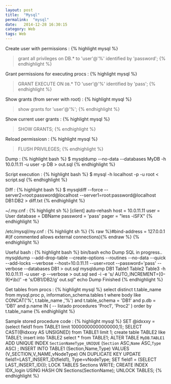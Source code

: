 ```yaml
---
layout: post
title:  "Mysql"
permalink:  "mysql"
date:   2014-12-28 16:30:15
category: Web
tags: Web
---
```

Create user with permissions
: {% highlight mysql %}
> grant all privileges on DB.* to 'user'@'%' identified by 'password';
{% endhighlight %}

Grant permissions for executing procs
: {% highlight mysql %}
> GRANT EXECUTE ON `DB`.* TO 'user'@'%' identified by 'pass';
{% endhighlight %}

Show grants (from server with root)
: {% highlight mysql %}
> show grants for 'user'@'%';
{% endhighlight %}

Show current user grants
: {% highlight mysql %}
> SHOW GRANTS;
{% endhighlight %}

Reload permissiosn
: {% highlight mysql %}
> FLUSH PRIVILEGES;
{% endhighlight %}

Dump
: {% highlight bash %}
$ mysqldump --no-data --databases MyDB -h 10.0.11.11 -u user -p DB > out.sql
{% endhighlight %}

Script execution
: {% highlight bash %}
$ mysql -h localhost -p -u root < script.sql
{% endhighlight %}

Diff
: {% highlight bash %}
$ mysqldiff --force --server2=root:password@localhost --server1=root:password@localhost DB1:DB2 > diff.txt
{% endhighlight %}

~/.my.cnf
: {% highlight sh %}
[client]
auto-rehash
host = 10.0.11.11
user = User
database = DBName
password = 'pass'
pager = "less -iSFX"
{% endhighlight %}

/etc/mysql/my.cnf
: {% highlight sh %}
{% raw %}#bind-address = 127.0.0.1 #(if commented allows external connections){% endraw %}
{% endhighlight %}

Useful bash
: {% highlight bash %}
bin/bash
echo Dump SQL in progress..
mysqldump --add-drop-table --create-options --routines --no-data --quick --add-locks --verbose --host=10.0.11.11
--user=root --password='pass' --verbose --databases DB1 > out.sql
mysqldump DB1 Table1 Table2 Table3 -h 10.0.11.11 -u user -p --verbose > out.sql
sed -i -e 's/ AUTO_INCREMENT=[0-9]*\b//' -e 's/DB1/DB2/g' out.sql"
echo Dump Finished
{% endhighlight %}

Get tables from procs
: {% highlight mysql %}
select 
    distinct t.table_name
from 
    mysql.proc p, 
    information_schema.tables t 
where 
    body like CONCAT('%', t.table_name ,'%') and
    t.table_schema = 'DB1' and
    p.db = 'DB1' and
    p.name IN
(
-- listado procedures
'Proc1',
'Proc2'
)
order by t.table_name
{% endhighlight %}

Sample stored procedure code
: {% highlight mysql %}
SET @idxxxy = (select field1 from TABLE1 limit 10000000000000000,1);
SELECT CAST(@idxxxy AS UNSIGNED) from TABLE1 limit 1;
create table TABLE2 like TABLE1;
insert into TABLE2 select * from TABLE1;
ALTER TABLE `MyDB`.`TABLE1` ADD UNIQUE INDEX `SectionNameType_UNIQUE` (`Section` ASC,`Name` ASC,`Type` ASC) ; 
INSERT INTO TABLE1 (Section,Name,Type) VALUES (V_SECTION,V_NAME,vNodeType)
    ON DUPLICATE KEY UPDATE field1=LAST_INSERT_ID(field1), Type=vNodeType;
    SET field1 = (SELECT LAST_INSERT_ID());
LOCK TABLES Sections WRITE;
CREATE INDEX IDX_login USING HASH ON Sections(SectionName);
UNLOCK TABLES;
{% endhighlight %}

